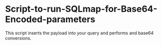 # Script-to-run-SQLmap-for-Base64-Encoded-parameters
This script inserts the payload into your query and performs and base64 conversions.
